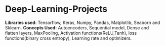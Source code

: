 # Deep-Learning-Projects
**Libraries used:** Tensorflow, Keras, Numpy, Pandas, Matplotlib, Seaborn and Sklearn.
**Concepts Used:** Autoencoders, Sequential model, Dense and flatten layers, MaxPooling, Activation functions(ReLU,Tanh), loss functions(binary cross entropy), Learning rate and optimizers.

